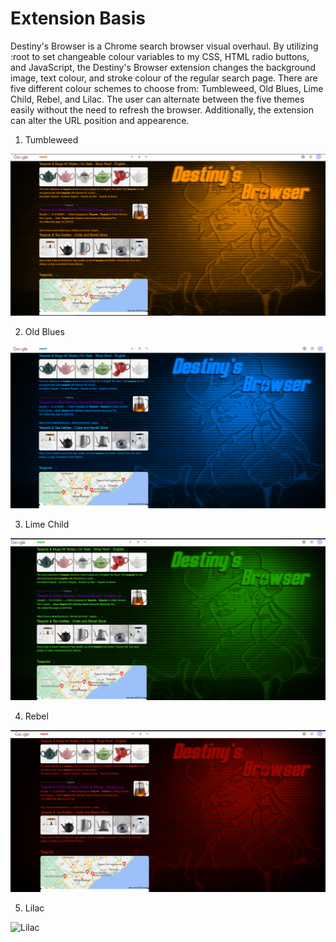  # Extension Basis

 Destiny's Browser is a Chrome search browser visual overhaul.  By utilizing :root to set changeable colour variables to my CSS, HTML radio buttons, and JavaScript, the Destiny's Browser extension changes the background image, text colour, and stroke colour of the regular search page.  There are five different colour schemes to choose from: Tumbleweed, Old Blues, Lime Child, Rebel, and Lilac.  The user can alternate between the five themes easily without the need to refresh the browser.  Additionally, the extension can alter the URL position and appearence.

 1. Tumbleweed

 ![Tumbleweed](images/TumbleweedEx.png)

 2. Old Blues

 ![Old Blues](images/OldBluesEx.png)

 3. Lime Child

 ![Lime Child](images/LimeChildEx.png)

 4. Rebel

 ![Rebel](images/RebelEx.png)

 5. Lilac

 ![Lilac](images/)